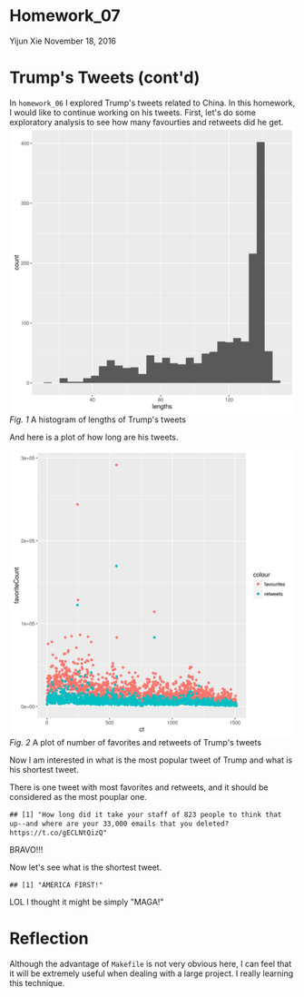 Homework\_07
================
Yijun Xie
November 18, 2016

Trump's Tweets (cont'd)
=======================

In `homework_06` I explored Trump's tweets related to China. In this homework, I would like to continue working on his tweets. First, let's do some exploratory analysis to see how many favourties and retweets did he get. ![*Fig. 1* A histogram of lengths of Trump's tweets](leng_count.png) *Fig. 1* A histogram of lengths of Trump's tweets

And here is a plot of how long are his tweets.

![*Fig. 2* A plot of number of favorites and retweets of Trump's tweets](fav_and_re.png) *Fig. 2* A plot of number of favorites and retweets of Trump's tweets

Now I am interested in what is the most popular tweet of Trump and what is his shortest tweet.

There is one tweet with most favorites and retweets, and it should be considered as the most pouplar one.

    ## [1] "How long did it take your staff of 823 people to think that up--and where are your 33,000 emails that you deleted? https://t.co/gECLNtQizQ"

BRAVO!!!

Now let's see what is the shortest tweet.

    ## [1] "AMERICA FIRST!"

LOL I thought it might be simply "MAGA!"

Reflection
==========

Although the advantage of `Makefile` is not very obvious here, I can feel that it will be extremely useful when dealing with a large project. I really learning this technique.
